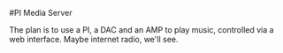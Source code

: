 #PI Media Server

The plan is to use a PI, a DAC and an AMP to play music, controlled via a web interface. Maybe internet radio, we'll see.